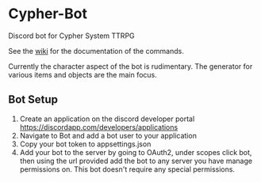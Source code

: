 # Cypher-Bot
Discord bot for Cypher System TTRPG

See the [wiki](https://github.com/herrozerro/Cypher-Bot/wiki) for the documentation of the commands.

Currently the character aspect of the bot is rudimentary.  The generator for various items and objects are the main focus.

## Bot Setup

1. Create an application on the discord developer portal https://discordapp.com/developers/applications
2. Navigate to Bot and add a bot user to your application
3. Copy your bot token to appsettings.json
4. Add your bot to the server by going to OAuth2, under scopes click bot, then using the url provided add the bot to any server you have manage permissions on.  This bot doesn't require any special permissions.
